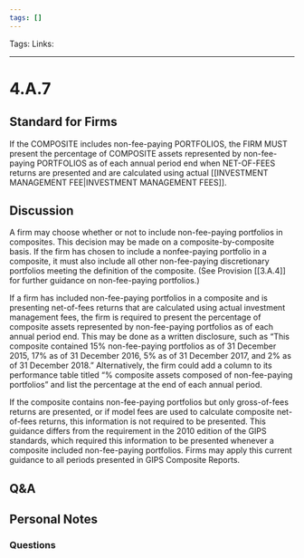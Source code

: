 ```yaml
---
tags: []
---
```

Tags:
Links: 
___
# 4.A.7
## Standard for Firms
If the COMPOSITE includes non-fee-paying PORTFOLIOS, the FIRM MUST present the percentage of COMPOSITE assets represented by non-fee-paying PORTFOLIOS as of each annual period end when NET-OF-FEES returns are presented and are calculated using actual [[INVESTMENT MANAGEMENT FEE|INVESTMENT MANAGEMENT FEES]].
## Discussion
A firm may choose whether or not to include non-fee-paying portfolios in composites. This decision may be made on a composite-by-composite basis. If the firm has chosen to include a nonfee-paying portfolio in a composite, it must also include all other non-fee-paying discretionary portfolios meeting the definition of the composite. (See Provision [[3.A.4]] for further guidance on non-fee-paying portfolios.)

If a firm has included non-fee-paying portfolios in a composite and is presenting net-of-fees returns that are calculated using actual investment management fees, the firm is required to present the percentage of composite assets represented by non-fee-paying portfolios as of each annual period end. This may be done as a written disclosure, such as “This composite contained 15% non-fee-paying portfolios as of 31 December 2015, 17% as of 31 December 2016, 5% as of 31 December 2017, and 2% as of 31 December 2018.” Alternatively, the firm could add a column to its performance table titled “% composite assets composed of non-fee-paying portfolios” and list the percentage at the end of each annual period.

If the composite contains non-fee-paying portfolios but only gross-of-fees returns are presented, or if model fees are used to calculate composite net-of-fees returns, this information is not required to be presented. This guidance differs from the requirement in the 2010 edition of the GIPS standards, which required this information to be presented whenever a composite included non-fee-paying portfolios. Firms may apply this current guidance to all periods presented in GIPS Composite Reports.
## Q&A

## Personal Notes

### Questions